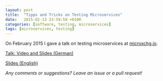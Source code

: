 ```yaml
---
layout: post
title:  "Tipps and Tricks on Testing Microservices"
date:   2015-02-13 23:59:59 +0100
categories: [software, testing, microservices]
tags: [microservices, testing]
---
```


On February 2015 I gave a talk on testing microservices at [microxchg.io](http://microxchg.io).

[Talk: Video and Slides (German)](http://microxchg.io/2015/talk/joerg_pfruender_testen_von_microservices.html)

[Slides (English)](https://speakerdeck.com/joergpfruender/5-tipps-and-tricks-on-testing-microservices)

*Any comments or suggestions? Leave an issue or a pull request!*
